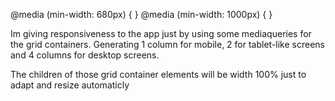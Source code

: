 @media (min-width: 680px) {
}
@media (min-width: 1000px) {
}

Im giving responsiveness to the app just by using some mediaqueries for the grid containers.
Generating 1 column for mobile, 2 for tablet-like screens and 4 columns for desktop screens.

The children of those grid container elements will be width 100% just to adapt and resize automaticly
